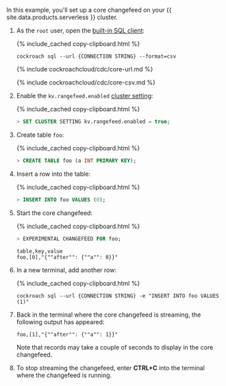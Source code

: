 In this example, you'll set up a core changefeed on your {{ site.data.products.serverless }} cluster.

1. As the `root` user, open the [built-in SQL client](../{{site.versions["stable"]}}/cockroach-sql.html):

    {% include_cached copy-clipboard.html %}
    ~~~ shell
    cockroach sql --url {CONNECTION STRING} --format=csv
    ~~~

    {% include cockroachcloud/cdc/core-url.md %}

    {% include cockroachcloud/cdc/core-csv.md %}

1. Enable the `kv.rangefeed.enabled` [cluster setting](../{{site.versions["stable"]}}/cluster-settings.html):

    {% include_cached copy-clipboard.html %}
    ~~~ sql
    > SET CLUSTER SETTING kv.rangefeed.enabled = true;
    ~~~

1. Create table `foo`:

    {% include_cached copy-clipboard.html %}
    ~~~ sql
    > CREATE TABLE foo (a INT PRIMARY KEY);
    ~~~

1. Insert a row into the table:

    {% include_cached copy-clipboard.html %}
    ~~~ sql
    > INSERT INTO foo VALUES (0);
    ~~~

1. Start the core changefeed:

    {% include_cached copy-clipboard.html %}
    ~~~ sql
    > EXPERIMENTAL CHANGEFEED FOR foo;
    ~~~
    ~~~
    table,key,value
    foo,[0],"{""after"": {""a"": 0}}"
    ~~~

1. In a new terminal, add another row:

    {% include_cached copy-clipboard.html %}
    ~~~ shell
    cockroach sql --url {CONNECTION STRING} -e "INSERT INTO foo VALUES (1)"
    ~~~

1. Back in the terminal where the core changefeed is streaming, the following output has appeared:

    ~~~
    foo,[1],"{""after"": {""a"": 1}}"
    ~~~

    Note that records may take a couple of seconds to display in the core changefeed.

1. To stop streaming the changefeed, enter **CTRL+C** into the terminal where the changefeed is running.
